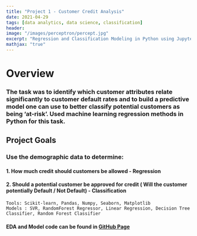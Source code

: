 ```yaml
---
title: "Project 1 - Customer Credit Analysis"
date: 2021-04-29
tags: [data analytics, data science, classification]
header:
image: "/images/perceptron/percept.jpg"
excerpt: "Regression and Classification Modeling in Python using JupyterLab"
mathjax: "true"
---
```


# Overview
### The task was to identify which customer attributes relate significantly to customer default rates and to build a predictive model one can use to better classify potential customers as being ‘at-risk’. Used machine learning regression methods in Python for this task.



## Project Goals
### Use the demographic data to determine:
#### 1. How much credit should customers be allowed - Regression 
#### 2. Should a potential customer be approved for credit ( Will the customer potentially Default / Not Default) - Classification

```
Tools: Scikit-learn, Pandas, Numpy, Seaborn, Matplotlib
Models : SVR, RandomForest Regressor, Linear Regression, Decision Tree Classifier, Random Forest Classifier

```

#### EDA and Model code can be found in [GitHub Page](https://github.com/lavanyat15/DataScience-Code) 


